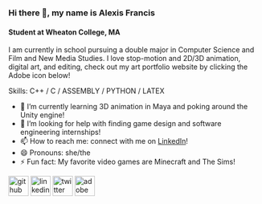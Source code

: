 ### Hi there 👋, my name is Alexis Francis
#### Student at Wheaton College, MA
I am currently in school pursuing a double major in Computer Science and Film and New Media Studies. I love stop-motion and 2D/3D animation, digital art, and editing, check out my art portfolio website by clicking the Adobe icon below! 

Skills: C++ / C / ASSEMBLY / PYTHON / LATEX

- 🌱 I’m currently learning 3D animation in Maya and poking around the Unity engine! 
- 🤔 I’m looking for help with finding game design and software engineering internships! 
- 📫 How to reach me: connect with me on [LinkedIn](https://www.linkedin.com/in/alexiskfrancis/)! 
- 😄 Pronouns: she/the 
- ⚡ Fun fact: My favorite video games are Minecraft and The Sims! 


[<img src='https://raw.githubusercontent.com/peterthehan/peterthehan/f9fd89c63d9f8c577d9a5c2c08dfd443b60bc4fa/assets/github.svg' alt='github' height='40'>](https://github.com/alexisf3142) 
[<img src='https://raw.githubusercontent.com/peterthehan/peterthehan/f9fd89c63d9f8c577d9a5c2c08dfd443b60bc4fa/assets/linkedin.svg' alt='linkedin' height='40'>](https://www.linkedin.com/in/alexiskfrancis/) 
[<img src='https://raw.githubusercontent.com/peterthehan/peterthehan/f9fd89c63d9f8c577d9a5c2c08dfd443b60bc4fa/assets/twitter.svg' alt='twitter' height='40'>](https://twitter.com/alexiskfrancis) 
[<img src='https://logotyp.us/files/creative-cloud.svg' alt='adobe' height='40'>](https://alexisfrancis.myportfolio.com/)  


<!---
alexisf3142/alexisf3142 is a ✨ special ✨ repository because its `README.md` (this file) appears on your GitHub profile.
You can click the Preview link to take a look at your changes.
--->
